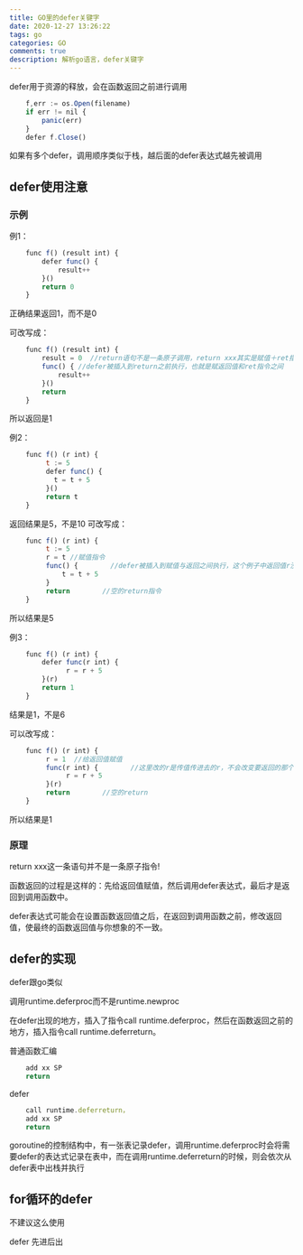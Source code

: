 ```yaml
---
title: GO里的defer关键字
date: 2020-12-27 13:26:22
tags: go
categories: GO
comments: true
description: 解析go语言，defer关键字
---
```

defer用于资源的释放，会在函数返回之前进行调用

``` javascript
  	f,err := os.Open(filename)
	if err != nil {
    	panic(err)
	}
	defer f.Close()
```

如果有多个defer，调用顺序类似于栈，越后面的defer表达式越先被调用

## defer使用注意

### 示例
例1：

``` javascript
  	func f() (result int) {
	    defer func() {
	        result++
	    }()
	    return 0
	}
```
正确结果返回1，而不是0

可改写成：
``` javascript
  	func f() (result int) {
	    result = 0  //return语句不是一条原子调用，return xxx其实是赋值＋ret指令
	    func() { //defer被插入到return之前执行，也就是赋返回值和ret指令之间
	        result++
	    }()
	    return
	}
```
所以返回是1

例2：
``` javascript
  	func f() (r int) {
	     t := 5
	     defer func() {
	       t = t + 5
	     }()
	     return t
	}
```
返回结果是5，不是10
可改写成：
``` javascript
  	func f() (r int) {
	     t := 5
	     r = t //赋值指令
	     func() {        //defer被插入到赋值与返回之间执行，这个例子中返回值r没被修改过
	         t = t + 5
	     }
	     return        //空的return指令
	}
```
所以结果是5

例3：
``` javascript
  	func f() (r int) {
   		defer func(r int) {
	          r = r + 5
	    }(r)
	    return 1
	}
```
结果是1，不是6

可以改写成：
``` javascript
  	func f() (r int) {
	     r = 1  //给返回值赋值
	     func(r int) {        //这里改的r是传值传进去的r，不会改变要返回的那个r值
	          r = r + 5
	     }(r)
	     return        //空的return
	}
```
所以结果是1

### 原理

return xxx这一条语句并不是一条原子指令!

函数返回的过程是这样的：先给返回值赋值，然后调用defer表达式，最后才是返回到调用函数中。

defer表达式可能会在设置函数返回值之后，在返回到调用函数之前，修改返回值，使最终的函数返回值与你想象的不一致。

## defer的实现

defer跟go类似

调用runtime.deferproc而不是runtime.newproc

在defer出现的地方，插入了指令call runtime.deferproc，然后在函数返回之前的地方，插入指令call runtime.deferreturn。

普通函数汇编

``` javascript
  	add xx SP
	return
```

defer

``` javascript
  	call runtime.deferreturn，
	add xx SP
	return
```

goroutine的控制结构中，有一张表记录defer，调用runtime.deferproc时会将需要defer的表达式记录在表中，而在调用runtime.deferreturn的时候，则会依次从defer表中出栈并执行

## for循环的defer

不建议这么使用

defer 先进后出